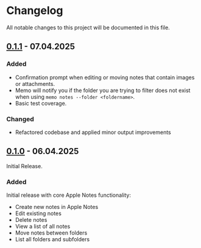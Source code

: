 # Changelog

All notable changes to this project will be documented in this file.

## [0.1.1] - 07.04.2025

### Added

- Confirmation prompt when editing or moving notes that contain images or attachments.
- Memo will notify you if the folder you are trying to filter does not exist when using `memo notes --folder <foldername>`.
- Basic test coverage.

### Changed

- Refactored codebase and applied minor output improvements

## [0.1.0] - 06.04.2025

Initial Release.

### Added

Initial release with core Apple Notes functionality:

- Create new notes in Apple Notes
- Edit existing notes
- Delete notes
- View a list of all notes
- Move notes between folders
- List all folders and subfolders

[0.1.1]: https://github.com/antoniorodr/memo/releases/tag/v0.1.1
[0.1.0]: https://github.com/antoniorodr/memo/releases/tag/v0.1.0
